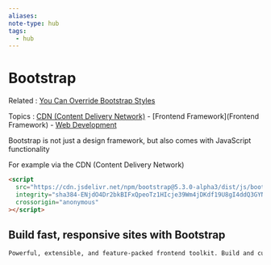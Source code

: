 ```yaml
---
aliases: 
note-type: hub
tags:
  - hub
---
```


# Bootstrap

Related : [You Can Override Bootstrap Styles](../tutorials-guides-and-online-courses/thenewboston-django-tutorial-for-beginners/You%20Can%20Override%20Bootstrap%20Styles.md)

Topics : [CDN (Content Delivery Network)](<4-hub-notes-🚉/CDN%20(Content%20Delivery%20Network).md> "Content Delivery Network") - [Frontend Framework](Frontend Framework) - [Web Development](4-hub-notes-🚉/Web%20Development.md)

Bootstrap is not just a design framework, but also comes with JavaScript functionality

For example via the CDN (Content Delivery Network)

```html
<script
  src="https://cdn.jsdelivr.net/npm/bootstrap@5.3.0-alpha3/dist/js/bootstrap.bundle.min.js"
  integrity="sha384-ENjdO4Dr2bkBIFxQpeoTz1HIcje39Wm4jDKdf19U8gI4ddQ3GYNS7NTKfAdVQSZe"
  crossorigin="anonymous"
></script>
```

## Build fast, responsive sites with Bootstrap

```txt
Powerful, extensible, and feature-packed frontend toolkit. Build and customize with Sass, utilize prebuilt grid system and components, and bring projects to life with powerful JavaScript plugins.
```
